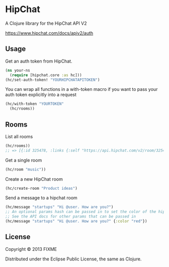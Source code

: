 # HipChat

A Clojure library for the HipChat API V2

https://www.hipchat.com/docs/apiv2/auth

## Usage

Get an auth token from HipChat.

```clojure
(ns your-ns
  (require [hipchat.core :as hc]))
(hc/set-auth-token! "YOURHIPCHATAPITOKEN")
```

You can wrap all functions in a with-token macro if you want to pass your auth
token explicitly into a request

```clojure
(hc/with-token "YOURTOKEN"
  (hc/rooms))
```

## Rooms

List all rooms

```clojure
(hc/rooms))
;; => [{:id 325478, :links {:self "https://api.hipchat.com/v2/room/325478"}, :name "forward"}]
```

Get a single room

```clojure
(hc/room "music"))
```

Create a new HipChat room

```clojure
(hc/create-room "Product ideas")
```

Send a message to a hipchat room

```clojure
(hc/message "startups" "Hi @user. How are you?")
;; An optional params hash can be passed in to set the color of the hipchat message
;; See the API docs for other params that can be passed in
(hc/message "startups" "Hi @user. How are you?" {:color "red"})
```

## License

Copyright © 2013 FIXME

Distributed under the Eclipse Public License, the same as Clojure.

